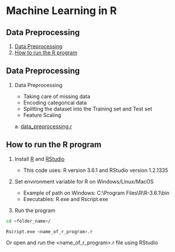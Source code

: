 Machine Learning in R
===========================

## Data Preprocessing
1. [Data Preprocessing](#data-preprocessing)
2. [How to run the R program](#how-to-run-the-r-program)

## Data Preprocessing

1. Data Preprocessing
	* Taking care of missing data
	* Encoding categorical data
	* Splitting the dataset into the Training set and Test set
	* Feature Scaling

	a.  [data_preprocessing.r](https://github.com/ramonfigueiredopessoa/machine_learning_in_r/blob/master/1_data_preprocessing/data_preprocessing.r)

## How to run the R program

1. Install [R](https://www.r-project.org/) and [RStudio](https://www.rstudio.com/)
	* This code uses: R version 3.6.1 and RStudio version 1.2.1335

2. Set environment variable for R on Windows/Linux/MacOS

	* Example of path on Windows: C:\Program Files\R\R-3.6.1\bin
	* Executables: R.exe and Rscript.exe

3. Run the program

```sh
cd <folder_name>/

Rscript.exe <name_of_r_program>.r
```

Or open and run the <name_of_r_program>.r file using RStudio